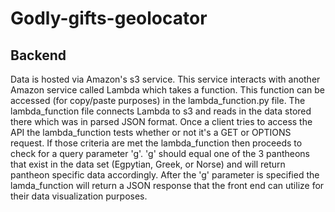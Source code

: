# Godly-gifts-geolocator

## Backend
Data is hosted via Amazon's s3 service. This service interacts with another Amazon service called Lambda which takes a function. This function can be accessed (for copy/paste purposes) in the lambda_function.py file. The lambda_function file connects Lambda to s3 and reads in the data stored there which was in parsed JSON format. Once a client tries to access the API the lambda_function tests whether or not it's a GET or OPTIONS request. If those criteria are met the lambda_function then proceeds to check for a query parameter 'g'. 'g' should equal one of the 3 pantheons that exist in the data set (Egpytian, Greek, or Norse) and will return pantheon specific data accordingly. After the 'g' parameter is specified the lamda_function will return a JSON response that the front end can utilize for their data visualization purposes.


